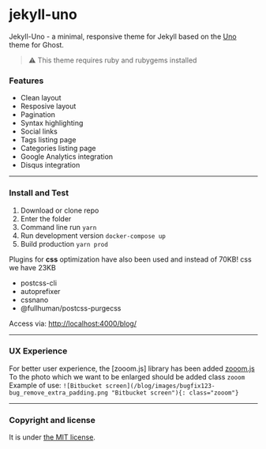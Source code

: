 # jekyll-uno

Jekyll-Uno - a minimal, responsive theme for Jekyll based on the [Uno](https://github.com/daleanthony/Uno) theme for Ghost.

> :warning:
  This theme requires ruby and rubygems installed

### Features

* Clean layout
* Resposive layout
* Pagination
* Syntax highlighting
* Social links
* Tags listing page
* Categories listing page
* Google Analytics integration
* Disqus integration

---

### Install and Test

1. Download or clone repo
2. Enter the folder
3. Command line run `yarn`
4. Run development version `docker-compose up`
5. Build production `yarn prod`

Plugins for **css** optimization have also been used and instead of 70KB! css we have 23KB
- postcss-cli
- autoprefixer
- cssnano
- @fullhuman/postcss-purgecss

Access via: [http://localhost:4000/blog/](http://localhost:4000/blog/)

---

### UX Experience

For better user experience, the [zooom.js] library has been added [zooom.js](https://github.com/tomik23/zooom.js)
To the photo which we want to be enlarged should be added class `zooom`
Example of use:
`![Bitbucket screen](/blog/images/bugfix123-bug_remove_extra_padding.png "Bitbucket screen"){: class="zooom"}`

---

### Copyright and license

It is under [the MIT license](/LICENSE).